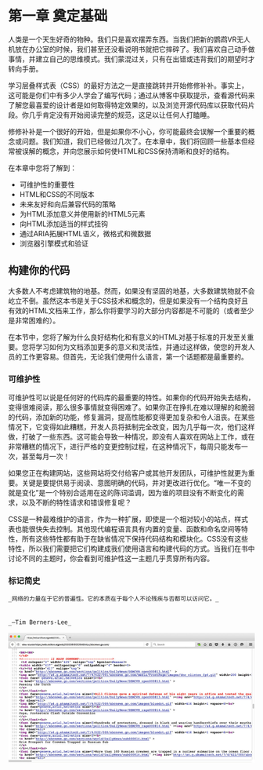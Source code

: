 # 第一章  奠定基础

人类是一个天生好奇的物种。我们只是喜欢摆弄东西。当我们把新的鹦鹉VR无人机放在办公室的时候，我们甚至还没看说明书就把它摔碎了。我们喜欢自己动手做事情，并建立自己的思维模式。我们蒙混过关，只有在出错或违背我们的期望时才转向手册。

学习层叠样式表（CSS）的最好方法之一是直接跳转并开始修修补补。事实上，这可能是你们中有多少人学会了编写代码；通过从博客中获取提示，查看源代码来了解您最喜爱的设计者是如何取得特定效果的，以及浏览开源代码库以获取代码片段。你几乎肯定没有开始阅读完整的规范，这足以让任何人打瞌睡。

修修补补是一个很好的开始，但是如果你不小心，你可能最终会误解一个重要的概念或问题。我们知道，我们已经做过几次了。在本章中，我们将回顾一些基本但经常被误解的概念，并向您展示如何使HTML和CSS保持清晰和良好的结构。

在本章中您将了解到：

* 可维护性的重要性
* HTML和CSS的不同版本
* 未来友好和向后兼容代码的策略
* 为HTML添加意义并使用新的HTML5元素
* 向HTML添加适当的样式挂钩
* 通过ARIA拓展HTML语义，微格式和微数据
* 浏览器引擎模式和验证

## 构建你的代码

大多数人不考虑建筑物的地基。然而，如果没有坚固的地基，大多数建筑物就不会屹立不倒。虽然这本书是关于CSS技术和概念的，但是如果没有一个结构良好且有效的HTML文档来工作，那么你将要学习的大部分内容都是不可能的（或者至少是非常困难的）。

在本节中，您将了解为什么良好结构化和有意义的HTML对基于标准的开发至关重要。您将学习如何为文档添加更多的意义和灵活性，并通过这样做，使您的开发人员的工作更容易。但首先，无论我们使用什么语言，第一个话题都是最重要的。

### 可维护性

可维护性可以说是任何好的代码库的最重要的特性。如果你的代码开始失去结构，变得很难阅读，那么很多事情就变得困难了。如果你正在挣扎在难以理解的和脆弱的代码，添加新的功能，修复漏洞，提高性能都变得更加复杂和令人沮丧。在某些情况下，它变得如此糟糕，开发人员将抵制完全改变，因为几乎每一次，他们这样做，打破了一些东西。这可能会导致一种情况，即没有人喜欢在网站上工作，或在非常糟糕的情况下，进行严格的变更控制过程，在这种情况下，每周只能发布一次，甚至每月一次！

如果您正在构建网站，这些网站将交付给客户或其他开发团队，可维护性就更为重要。关键是要提供易于阅读、意图明确的代码，并对更改进行优化。“唯一不变的就是变化”是一个特别合适用在这的陈词滥调，因为谁的项目没有不断变化的需求，以及不断的特性请求和错误修复呢？

CSS是一种最难维护的语言，作为一种扩展，即使是一个相对较小的站点，样式表也能很快失去控制。其他现代编程语言具有内置的变量、函数和命名空间等特性，所有这些特性都有助于在缺省情况下保持代码结构和模块化。CSS没有这些特性，所以我们需要把它们构建成我们使用语言和构建代码的方式。当我们在书中讨论不同的主题时，你会看到可维护性这一主题几乎贯穿所有内容。

### 标记简史

    _网络的力量在于它的普遍性。它的本质在于每个人不论残疾与否都可以访问它。_

                                                                                                                                                                                           _—Tim Berners-Lee_



![](/assets/figure1-1.png)

